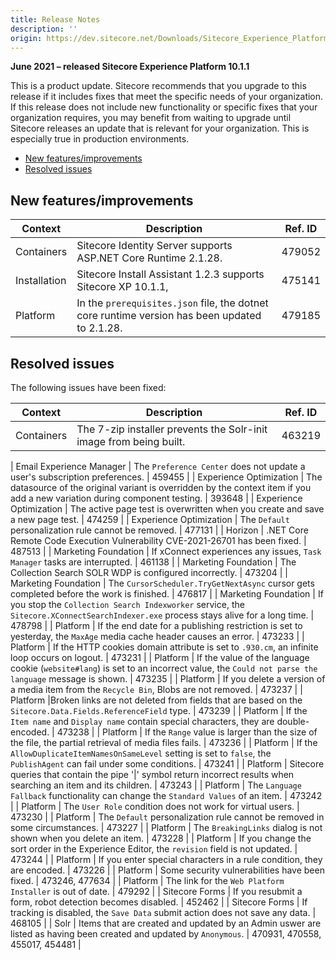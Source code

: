 ```yaml
---
title: Release Notes
description: ''
origin: https://dev.sitecore.net/Downloads/Sitecore_Experience_Platform/101/Sitecore_Experience_Platform_101_Update1/Release_Notes
---
```


**June 2021 – released Sitecore Experience Platform 10.1.1**

This is a product update. Sitecore recommends that you upgrade to this release if it includes fixes that meet the specific needs of your organization. If this release does not include new functionality or specific fixes that your organization requires, you may benefit from waiting to upgrade until Sitecore releases an update that is relevant for your organization. This is especially true in production environments.

-   [New features/improvements](#New)
-   [Resolved issues](#Resolved)

## New features/improvements

 | Context | Description | Ref. ID |
 | --- | --- | --- |
 | Containers | Sitecore Identity Server supports ASP.NET Core Runtime 2.1.28. | 479052 |
 | Installation | Sitecore Install Assistant 1.2.3 supports Sitecore XP 10.1.1, | 475141 |
 | Platform | In the `prerequisites.json` file, the dotnet core runtime version has been u​pdated to 2.1.28​. | 479185 |

## Resolved issues

The following issues have been fixed:

 | Context | Description | Ref. ID |
 | --- | --- | --- |
 | Containers | ​The 7-zip installer prevents the Solr-init image from being built. | 463219 |

 | Email Experience Manager | The `Preference Center` does not update a user's subscription preferences. | 459455 |
 | Experience Optimization | ​The datasource of the original variant is overridden by the context item if you add a new variation during component testing. | 393648 |
 | Experience Optimization | ​The active page test is overwritten when you create and save a new page test​. | 474259 |
 | Experience Optimization | ​The `Default` personalization rule cannot be removed.​ | 477131 |
 | Horizon | ​.NET Core Remote Code Execution Vulnerability CVE-2021-26701 has been fixed. | 487513 |
 | Marketing Foundation | ​If xConnect experiences any issues, `Task Manager` tasks are interrupted. | 461138 |
 | Marketing Foundation | ​The Collection Search SOLR WDP is configured incorrectly. | 473204 |
 | Marketing Foundation | ​The `CursorScheduler.TryGetNextAsync` cursor gets completed before the work is finished​. | 476817 |
 | Marketing Foundation | ​If you stop the `Collection ​Search Indexworker` service, the `Sitecore.XConnectSearchIndexer.exe` process stays alive for a long time. | 478798 |
 | Platform | If the end date for a publishing restriction is set​ to yesterday, the `MaxAge` media cache header causes an error. | 473233 |
 | Platform | If the HTTP cookies domain attribute is set to `.930.cm`, an infinite loop occurs on logout. | 473231 |
 | Platform | If the value of the language cookie (`website#lang`) is set to an incorrect value, the `Could not parse the language` message is shown. | 473235 |
 | Platform | If you delete a version of a media item from the `Recycle Bin​`, ​Blobs are not removed​. | 473237 |
 | Platform | ​Broken links are not deleted from fields that are based on the `Sitecore.Data.Fields.ReferenceField` type​. | 473239 |
 | Platform | ​If the `Item name` and `Display name` contain special characters, they are double-encoded. | 473238 |
 | Platform | ​If the `Range` value is larger than the size of the file, the partial retrieval of media files fails. | 473236 |
 | Platform | If the `AllowDuplicateItemNamesOnSameLevel` setting is set to `false​`, the ​`PublishAgent` can fail under some conditions. | 473241 |
 | Platform | ​Sitecore queries that contain the pipe '|' symbol return incorrect results when searching an item and its children. | 473243 |
 | Platform | ​The `Language Fallback` functionality can change the `Standard Values` of an item. | 473242 |
 | Platform | ​The `User Role` condition does not work for virtual users​. | 473230 |
 | Platform | ​The `Default` personalization rule cannot be removed in some circumstances​. | 473227 |
 | Platform | ​The `BreakingLinks` dialog is not shown when you delete an item. | 473228 |
 | Platform | If you change the sort order in the Experience Editor, ​the `revision` field is not updated​. | 473244 |
 | Platform | ​If you enter special characters in a rule condition, they are encoded.​ | 473226 |
 | Platform | Some security vulnerabilities have been fixed. | 473246, 477634 |
 | Platform | ​The link for the `Web Platform Installer` is out of date.​ | 479292 |
 | Sitecore Forms | ​If you resubmit a form, robot detection becomes disabled. | 452462 |
 | Sitecore Forms | If tracking is disabled, the `Save Data` submit action does not save any data. | 468105 |
 | Solr | Items that are created and updated by an Admin​ uswer are listed as having been created and updated by `Anonymous`.​​​​ | 470931, 470558, 455017, 454481 |